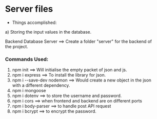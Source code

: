 # Server files

- Things accomplished:

a) Storing the input values in the database.

Backend Database Server ==> Create a folder "server" for the backend of the project.
### Commands Used:
1. npm init ==> Will initialise the empty packet of json and js.
2. npm i express ==> To install the library for json.
3. npm i --save-dev nodemon ==> Would create a new object in the json with a different dependency.
4. npm i mongoose
5. npm i dotenv ==> to store the username and password.
6. npm i cors ==> when frontend and backend are on different ports
7. npm i body-parser ==> to handle post API request
8. npm i bcrypt ==> to encrypt the password.
